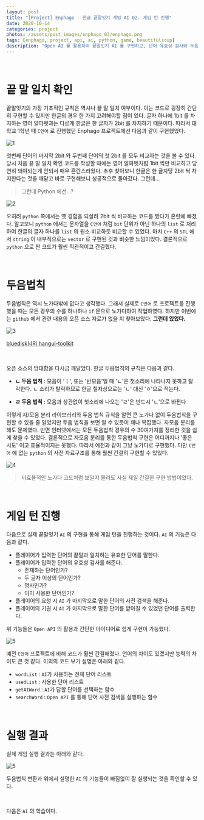 ```yaml
---
layout: post
title: "[Project] Enphago - 한글 끝말잇기 게임 AI 02. 게임 턴 진행"
date: 2020-10-14
categories: project
photos: /assets/post_images/enphago_03/enphago.png
tags: [enphago, project, api, ai, python, game, beautifulsoup]
description: "Open AI 를 활용하여 끝말잇기 AI 를 구현하고, 단어 유효성 검사와 두음법칙 변환을 통한 실제 게임 턴 진행을 해보자"
---
```


<br>

끝 말 일치 확인
===

끝말잇기의 가장 기초적인 규칙은 역시나 끝 말 일치 여부이다. 이는 코드로 굉장히 간단히 구현할 수 있지만 한글의 경우 한 가지 고려해야할 점이 있다. 글자 하나에 1bit 를 차지하는 영어 알파벳과는 다르게 한글은 한 글자가 2bit 를 차지하기 때문이다. 따라서 대학교 1학년 때 `C언어` 로 진행했던 Enphago 프로젝트에선 다음과 같이 구현했었다.

![1](/assets/post_images/enphago_03/0.png)

첫번째 단어의 마지막 2bit 와 두번째 단어의 첫 2bit 를 모두 비교하는 것을 볼 수 있다.
당시 처음 끝 말 일치 확인 코드를 작성할 때에는 영어 알파벳처럼 1bit 씩만 비교하고 당연히 돼야되는게 안되서 매우 혼란스러웠다. 추후 찾아보니 한글은 한 글자당 2bit 씩 차지한다는 것을 깨닫고 바로 구현해보니 성공적으로 돌아갔다. 그런데...

> 그런데 Python 에선...?

![2](/assets/post_images/enphago_03/3.png)

오히려 `python` 쪽에서는 옛 경험을 되살려 2bit 씩 비교하는 코드를 짰다가 혼란에 빠졌다. 알고보니 `python` 에서는 문자열을 `C언어` 처럼 `bit` 단위가 아닌 하나의 `list` 로 처리하여 한글의 글자 하나를 `list` 의 원소 비교하듯 비교할 수 있었다. 마치 `C++` 의 `STL` 에서 `string` 이 내부적으로는 `vector` 로 구현된 것과 비슷한 느낌이었다.
결론적으로 `python` 으로 짠 코드가 훨씬 직관적이고 간결했다.

<br>

두음법칙
===

두음법칙은 역시 노가다밖에 없다고 생각했다. 그래서 실제로 `C언어` 로 프로젝트를 진행했을 때는 모든 경우의 수를 하나하나 `if` 문으로 노가다하여 작업하였다. 하지만 이번에는 `github` 에서 관련 내용의 오픈 소스 자료가 없을 지 찾아보았다. **그런데 있었다.**

![3](/assets/post_images/enphago_03/5.png)

[bluedisk님의 hangul-toolkit](https://github.com/bluedisk/hangul-toolkit)

<br>

오픈 소스의 방대함을 다시금 깨달았다. 한글 두음법칙의 규칙은 다음과 같다.

- **ㄴ 두음 법칙** : 모음이 'ㅣ', 또는 '반모음'일 때 'ㄴ'은 첫소리에 나타나지 못하고 탈락한다. ㄴ 소리가 탈락하므로 한글 철자상으로는 'ㄴ' 대신 'ㅇ'으로 적는다.
  
- **ㄹ 두음 법칙** : 모음과 상관없이 첫소리에 나오는 'ㄹ'은 반드시 'ㄴ'으로 바뀐다

이렇게 자/모음 분리 라이브러리와 두음 법칙 규칙을 알면 큰 노가다 없이 두음법칙을 구현할 수 있을 줄 알았지만 두음 법칙을 보면 알 수 있듯이 꽤나 복잡했다. 자모음 분리를 해도 문제였다. 반면 인터넷에서는 모든 두음법칙 경우의 수 30여가지를 정리한 것을 쉽게 찾을 수 있었다. 결론적으로 자모음 분리를 통한 두음법칙 구현은 어디까지나 '좋은 시도' 이고 효율적이지는 못했다. 따라서 예전과 같이 그냥 노가다로 구현했다. 다만 `C언어` 에 없는 `python` 의 사전 자료구조를 통해 훨씬 간결히 구현할 수 있었다.

![4](/assets/post_images/enphago_03/4.png)
> 비효율적인 노가다 코드처럼 보일지 몰라도 사실 제일 간결한 구현 방법이었다.

<br>

게임 턴 진행
===

다음으로 실제 끝말잇기 `AI` 의 구현을 통해 게임 턴을 진행하는 것이다. `AI` 의 기능은 다음과 같다.

- 플레이어가 입력한 단어의 끝말과 일치하는 유효한 단어를 말한다.
- 플레이어가 입력한 단어의 유효성 검사를 해준다.
    - 존재하는 단어인가?
    - 두 글자 이상의 단어인가?
    - 명사인가?
    - 이미 사용한 단어인가?
- 플레이어의 요청 시 `AI` 가 마지막으로 말한 단어의 사전 검색을 해준다.
- 플레이어의 기권 시 `AI` 가 마지막으로 말한 단어를 받아칠 수 있었던 단어를 출력한다.

위 기능들은 `Open API` 의 활용과 간단한 아이디어로 쉽게 구현이 가능했다.

![5](/assets/post_images/enphago_03/2.png)

예전 `C언어` 프로젝트에 비해 코드가 훨씬 간결해졌다. 언어의 차이도 있겠지만 능력의 차이도 큰 것 같다. 이외의 코드 부가 설명은 아래와 같다.

- `wordList` : `AI`가 사용하는 전체 단어 리스트
- `usedList` : 사용한 단어 리스트
- `getAIWord` : `AI`가 답할 단어를 선택하는 함수
- `searchWord` : `Open API` 를 통해 단어 사전 검색을 실행하는 함수

<br>

실행 결과
===

실제 게임 실행 결과는 아래와 같다.

![5](/assets/post_images/enphago_03/1.png)

두음법칙 변환과 위에서 설명한 `AI` 의 기능들이 빠짐없이 잘 실행되는 것을 확인할 수 있다.

<br>

다음은 `AI` 의 학습이다.